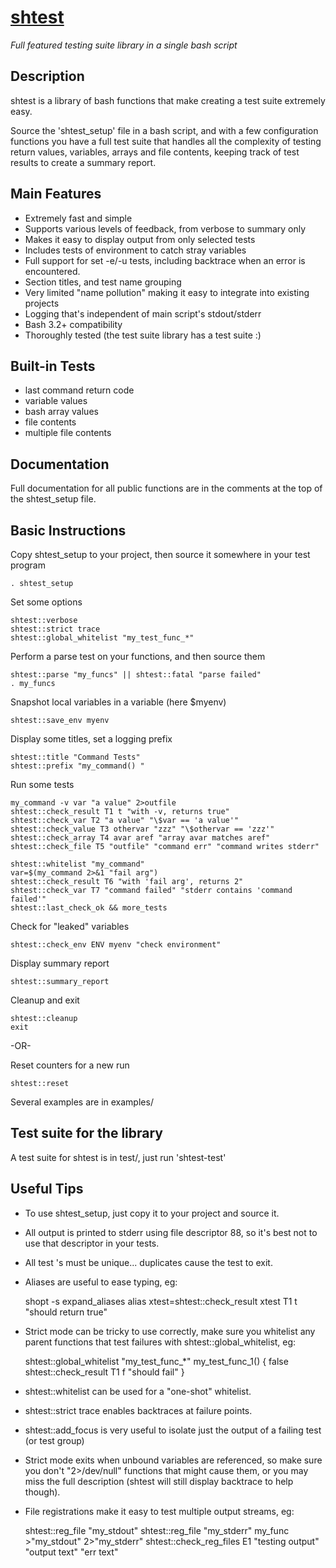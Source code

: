 # [shtest](https://github.com/sshambar/shtest)
*Full featured testing suite library in a single bash script*

## Description

shtest is a library of bash functions that make creating a test suite
extremely easy.

Source the 'shtest_setup' file in a bash script, and with a few
configuration functions you have a full test suite that handles
all the complexity of testing return values, variables, arrays and
file contents, keeping track of test results to create a summary
report.

## Main Features

* Extremely fast and simple
* Supports various levels of feedback, from verbose to summary only
* Makes it easy to display output from only selected tests
* Includes tests of environment to catch stray variables
* Full support for set -e/-u tests, including backtrace when
  an error is encountered.
* Section titles, and test name grouping
* Very limited "name pollution" making it easy to integrate into
  existing projects
* Logging that's independent of main script's stdout/stderr
* Bash 3.2+ compatibility
* Thoroughly tested (the test suite library has a test suite :)

## Built-in Tests

* last command return code
* variable values
* bash array values
* file contents
* multiple file contents

## Documentation

Full documentation for all public functions are in the comments
at the top of the shtest_setup file.

## Basic Instructions

Copy shtest_setup to your project, then source it somewhere in
your test program

	. shtest_setup

Set some options

	shtest::verbose
	shtest::strict trace
	shtest::global_whitelist "my_test_func_*"

Perform a parse test on your functions, and then source them

	shtest::parse "my_funcs" || shtest::fatal "parse failed"
	. my_funcs

Snapshot local variables in a variable (here $myenv)

	shtest::save_env myenv

Display some titles, set a logging prefix

	shtest::title "Command Tests"
	shtest::prefix "my_command() "

Run some tests

	my_command -v var "a value" 2>outfile
	shtest::check_result T1 t "with -v, returns true"
	shtest::check_var T2 "a value" "\$var == 'a value'"
	shtest::check_value T3 othervar "zzz" "\$othervar == 'zzz'"
	shtest::check_array T4 avar aref "array avar matches aref"
	shtest::check_file T5 "outfile" "command err" "command writes stderr"

	shtest::whitelist "my_command"
	var=$(my_command 2>&1 "fail arg")
	shtest::check_result T6 "with 'fail arg', returns 2"
	shtest::check_var T7 "command failed" "stderr contains 'command failed'"
	shtest::last_check_ok && more_tests

Check for "leaked" variables

	shtest::check_env ENV myenv "check environment"

Display summary report

	shtest::summary_report

Cleanup and exit

	shtest::cleanup
	exit

 -OR-

Reset counters for a new run

	shtest::reset

Several examples are in examples/

## Test suite for the library

A test suite for shtest is in test/, just run 'shtest-test'

## Useful Tips

* To use shtest_setup, just copy it to your project and source it.

* All output is printed to stderr using file descriptor 88, so it's best
  not to use that descriptor in your tests.

* All test <id>'s must be unique... duplicates cause the test to exit.

* Aliases are useful to ease typing, eg:

	shopt -s expand_aliases
	alias xtest=shtest::check_result
	xtest T1 t "should return true"

* Strict mode can be tricky to use correctly, make sure you whitelist
  any parent functions that test failures with shtest::global_whitelist, eg:

	shtest::global_whitelist "my_test_func_*"
	my_test_func_1() {
	  false
	  shtest::check_result T1 f "should fail"
	}

* shtest::whitelist can be used for a "one-shot" whitelist.

* shtest::strict trace enables backtraces at failure points.

* shtest::add_focus is very useful to isolate just the output
  of a failing test (or test group)

* Strict mode exits when unbound variables are referenced, so make
  sure you don't "2>/dev/null" functions that might cause them, or
  you may miss the full description (shtest will still display
  backtrace to help though).

* File registrations make it easy to test multiple output streams, eg:

	shtest::reg_file "my_stdout"
	shtest::reg_file "my_stderr"
	my_func >"my_stdout" 2>"my_stderr"
	shtest::check_reg_files E1 "testing output" "output text" "err text"
